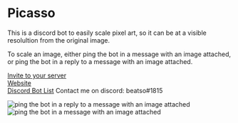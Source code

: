 # Picasso

This is a discord bot to easily scale pixel art, so it can be at a visible resolultion from the original image.

To scale an image, either ping the bot in a message with an image attached, or ping the bot in a reply to a message with an image attached.

[Invite to your server](https://discord.com/oauth2/authorize?client_id=782381167134900234&scope=bot&permissions=35840)     
[Website](https://www.beatso.tk/project/picasso/)  
[Discord Bot List](https://top.gg/bot/763842999573544981)
Contact me on discord: beatso#1815  

![ping the bot in a reply to a message with an image attached](https://www.beatso.tk/project/picasso/reply.gif) ![ping the bot in a message with an image attached](https://www.beatso.tk/project/picasso/direct.gif)

